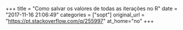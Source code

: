 +++
title = "Como salvar os valores de todas as iterações no R"
date = "2017-11-16 21:06:49"
categories = ["sopt"]
original_url = "https://pt.stackoverflow.com/q/255997"
at_home="no"
+++


